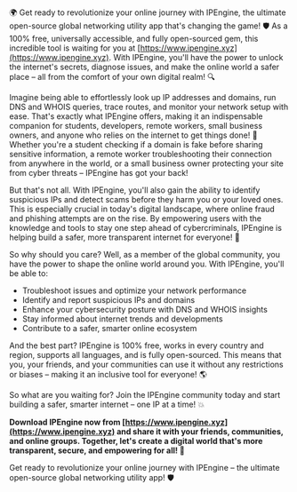 🌍 Get ready to revolutionize your online journey with IPEngine, the ultimate open-source global networking utility app that's changing the game! 🛡️ As a 100% free, universally accessible, and fully open-sourced gem, this incredible tool is waiting for you at [https://www.ipengine.xyz](https://www.ipengine.xyz). With IPEngine, you'll have the power to unlock the internet's secrets, diagnose issues, and make the online world a safer place – all from the comfort of your own digital realm! 🔍

Imagine being able to effortlessly look up IP addresses and domains, run DNS and WHOIS queries, trace routes, and monitor your network setup with ease. That's exactly what IPEngine offers, making it an indispensable companion for students, developers, remote workers, small business owners, and anyone who relies on the internet to get things done! 📡 Whether you're a student checking if a domain is fake before sharing sensitive information, a remote worker troubleshooting their connection from anywhere in the world, or a small business owner protecting your site from cyber threats – IPEngine has got your back!

But that's not all. With IPEngine, you'll also gain the ability to identify suspicious IPs and detect scams before they harm you or your loved ones. This is especially crucial in today's digital landscape, where online fraud and phishing attempts are on the rise. By empowering users with the knowledge and tools to stay one step ahead of cybercriminals, IPEngine is helping build a safer, more transparent internet for everyone! 🚀

So why should you care? Well, as a member of the global community, you have the power to shape the online world around you. With IPEngine, you'll be able to:

* Troubleshoot issues and optimize your network performance
* Identify and report suspicious IPs and domains
* Enhance your cybersecurity posture with DNS and WHOIS insights
* Stay informed about internet trends and developments
* Contribute to a safer, smarter online ecosystem

And the best part? IPEngine is 100% free, works in every country and region, supports all languages, and is fully open-sourced. This means that you, your friends, and your communities can use it without any restrictions or biases – making it an inclusive tool for everyone! 🌎

So what are you waiting for? Join the IPEngine community today and start building a safer, smarter internet – one IP at a time! 💥

**Download IPEngine now from [https://www.ipengine.xyz](https://www.ipengine.xyz) and share it with your friends, communities, and online groups. Together, let's create a digital world that's more transparent, secure, and empowering for all! 🌟**

Get ready to revolutionize your online journey with IPEngine – the ultimate open-source global networking utility app! 🛡️